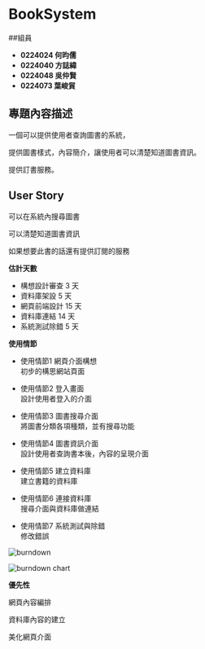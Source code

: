 # BookSystem ##

##組員
- **0224024 何昀儒**
- **0224040 方誌緯**
- **0224048 吳仲賢**
- **0224073 葉峻貿**

## 專題內容描述 ###

一個可以提供使用者查詢圖書的系統，

提供圖書樣式，內容簡介，讓使用者可以清楚知道圖書資訊。

提供訂書服務。

## User Story ##

可以在系統內搜尋圖書

可以清楚知道圖書資訊

如果想要此書的話還有提供訂閱的服務


**估計天數**

- 構想設計審查 3  天
- 資料庫架設   5  天
- 網頁前端設計 15 天
- 資料庫連結   14 天
- 系統測試除錯 5  天

**使用情節**

- 使用情節1  網頁介面構想<br>
  初步的構思網站頁面

- 使用情節2  登入畫面<br>
  設計使用者登入的介面

- 使用情節3  圖書搜尋介面<br>
  將圖書分類各項種類，並有搜尋功能

- 使用情節4  圖書資訊介面<br>
  設計使用者查詢書本後，內容的呈現介面

- 使用情節5  建立資料庫<br>
  建立書籍的資料庫

- 使用情節6  連接資料庫<br>
  搜尋介面與資料庫做連結

- 使用情節7  系統測試與除錯<br>
  修改錯誤


![burndown](https://cloud.githubusercontent.com/assets/11185830/7487188/f00021b6-f3e4-11e4-9f12-5bfe128f34f4.png)

![burndown chart](https://cloud.githubusercontent.com/assets/11185830/8073883/989ec32a-0f5d-11e5-8a7e-98bc51c97661.png)

**優先性**

網頁內容編排

資料庫內容的建立

美化網頁介面
